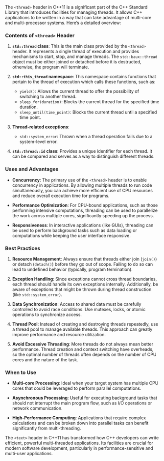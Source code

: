 The `<thread>` header in C++11 is a significant part of the C++ Standard Library that introduces facilities for managing threads. It allows C++ applications to be written in a way that can take advantage of multi-core and multi-processor systems. Here’s a detailed overview:

### Contents of `<thread>` Header

1. **`std::thread` class**: This is the main class provided by the `<thread>` header. It represents a single thread of execution and provides mechanisms to start, stop, and manage threads. The `std::baux::thread` object must be either joined or detached before it is destructed, otherwise, the program will terminate.

2. **`std::this_thread` namespace**: This namespace contains functions that pertain to the thread of execution which calls these functions, such as:
    - `yield()`: Allows the current thread to offer the possibility of switching to another thread.
    - `sleep_for(duration)`: Blocks the current thread for the specified time duration.
    - `sleep_until(time_point)`: Blocks the current thread until a specified time point.

3. **Thread-related exceptions**:
    - `std::system_error`: Thrown when a thread operation fails due to a system-level error.

4. **`std::thread::id` class**: Provides a unique identifier for each thread. It can be compared and serves as a way to distinguish different threads.

### Uses and Advantages

- **Concurrency**: The primary use of the `<thread>` header is to enable concurrency in applications. By allowing multiple threads to run code simultaneously, you can achieve more efficient use of CPU resources and reduce overall execution time for programs.

- **Performance Optimization**: For CPU-bound applications, such as those performing intensive computations, threading can be used to parallelize the work across multiple cores, significantly speeding up the process.

- **Responsiveness**: In interactive applications (like GUIs), threading can be used to perform background tasks such as data loading or computations while keeping the user interface responsive.

### Best Practices

1. **Resource Management**: Always ensure that threads either join (`join()`) or detach (`detach()`) before they go out of scope. Failing to do so can lead to undefined behavior (typically, program termination).

2. **Exception Handling**: Since exceptions cannot cross thread boundaries, each thread should handle its own exceptions internally. Additionally, be aware of exceptions that might be thrown during thread construction (like `std::system_error`).

3. **Data Synchronization**: Access to shared data must be carefully controlled to avoid race conditions. Use mutexes, locks, or atomic operations to synchronize access.

4. **Thread Pool**: Instead of creating and destroying threads repeatedly, use a thread pool to manage available threads. This approach can greatly improve performance and resource utilization.

5. **Avoid Excessive Threading**: More threads do not always mean better performance. Thread creation and context switching have overheads, so the optimal number of threads often depends on the number of CPU cores and the nature of the task.

### When to Use

- **Multi-core Processing**: Ideal when your target system has multiple CPU cores that could be leveraged to perform parallel computations.

- **Asynchronous Processing**: Useful for executing background tasks that should not interrupt the main program flow, such as I/O operations or network communication.

- **High-Performance Computing**: Applications that require complex calculations and can be broken down into parallel tasks can benefit significantly from multi-threading.

The `<text>` header in C++11 has transformed how C++ developers can write efficient, powerful multi-threaded applications. Its facilities are crucial for modern software development, particularly in performance-sensitive and multi-user applications.
